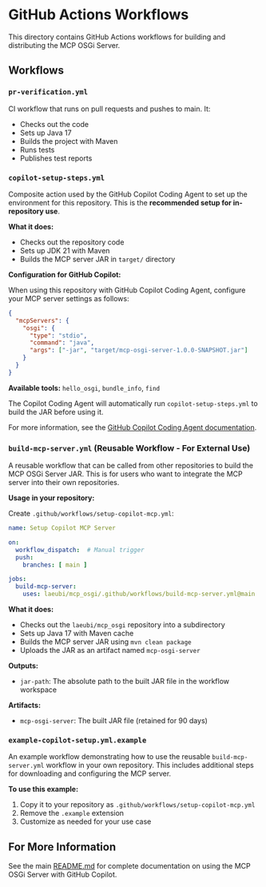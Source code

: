 # GitHub Actions Workflows

This directory contains GitHub Actions workflows for building and distributing the MCP OSGi Server.

## Workflows

### `pr-verification.yml`
CI workflow that runs on pull requests and pushes to main. It:
- Checks out the code
- Sets up Java 17
- Builds the project with Maven
- Runs tests
- Publishes test reports

### `copilot-setup-steps.yml`
Composite action used by the GitHub Copilot Coding Agent to set up the environment for this repository. This is the **recommended setup for in-repository use**.

**What it does:**
- Checks out the repository code
- Sets up JDK 21 with Maven
- Builds the MCP server JAR in `target/` directory

**Configuration for GitHub Copilot:**

When using this repository with GitHub Copilot Coding Agent, configure your MCP server settings as follows:

```json
{
  "mcpServers": {
    "osgi": {
      "type": "stdio",
      "command": "java",
      "args": ["-jar", "target/mcp-osgi-server-1.0.0-SNAPSHOT.jar"]
    }
  }
}
```

**Available tools:** `hello_osgi`, `bundle_info`, `find`

The Copilot Coding Agent will automatically run `copilot-setup-steps.yml` to build the JAR before using it.

For more information, see the [GitHub Copilot Coding Agent documentation](https://docs.github.com/en/copilot/how-tos/use-copilot-agents/coding-agent/customize-the-agent-environment).

### `build-mcp-server.yml` (Reusable Workflow - For External Use)
A reusable workflow that can be called from other repositories to build the MCP OSGi Server JAR. This is for users who want to integrate the MCP server into their own repositories.

**Usage in your repository:**

Create `.github/workflows/setup-copilot-mcp.yml`:

```yaml
name: Setup Copilot MCP Server

on:
  workflow_dispatch:  # Manual trigger
  push:
    branches: [ main ]

jobs:
  build-mcp-server:
    uses: laeubi/mcp_osgi/.github/workflows/build-mcp-server.yml@main
```

**What it does:**
- Checks out the `laeubi/mcp_osgi` repository into a subdirectory
- Sets up Java 17 with Maven cache
- Builds the MCP server JAR using `mvn clean package`
- Uploads the JAR as an artifact named `mcp-osgi-server`

**Outputs:**
- `jar-path`: The absolute path to the built JAR file in the workflow workspace

**Artifacts:**
- `mcp-osgi-server`: The built JAR file (retained for 90 days)

### `example-copilot-setup.yml.example`
An example workflow demonstrating how to use the reusable `build-mcp-server.yml` workflow in your own repository. This includes additional steps for downloading and configuring the MCP server.

**To use this example:**
1. Copy it to your repository as `.github/workflows/setup-copilot-mcp.yml`
2. Remove the `.example` extension
3. Customize as needed for your use case

## For More Information

See the main [README.md](../../README.md) for complete documentation on using the MCP OSGi Server with GitHub Copilot.
